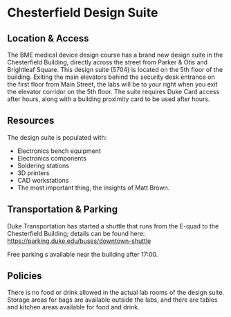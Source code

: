 # Chesterfield Design Suite

## Location & Access
The BME medical device design course has a brand new design suite in the
Chesterfield Building, directly across the street from Parker & Otis and
Brightleaf Square.  This design suite (5704) is located on the 5th floor of the
building.  Exiting the main elevators behind the security desk entrance on the
first floor from Main Street, the labs will be to your right when you exit the
elevator corridor on the 5th floor.  The suite requires Duke Card access after
hours, along with a building proximity card to be used after hours.

## Resources
The design suite is populated with:
* Electronics bench equipment
* Electronics components
* Soldering stations
* 3D printers
* CAD workstations
* The most important thing, the insights of Matt Brown. 

## Transportation & Parking
Duke Transportation has started a shuttle that runs from the E-quad to the
Chesterfield Building; details can be found here:
https://parking.duke.edu/buses/downtown-shuttle

Free parking s available near the building after 17:00.

## Policies
There is no food or drink allowed in the actual lab rooms of the design suite.
Storage areas for bags are available outside the labs, and there are tables and
kitchen areas available for food and drink.


